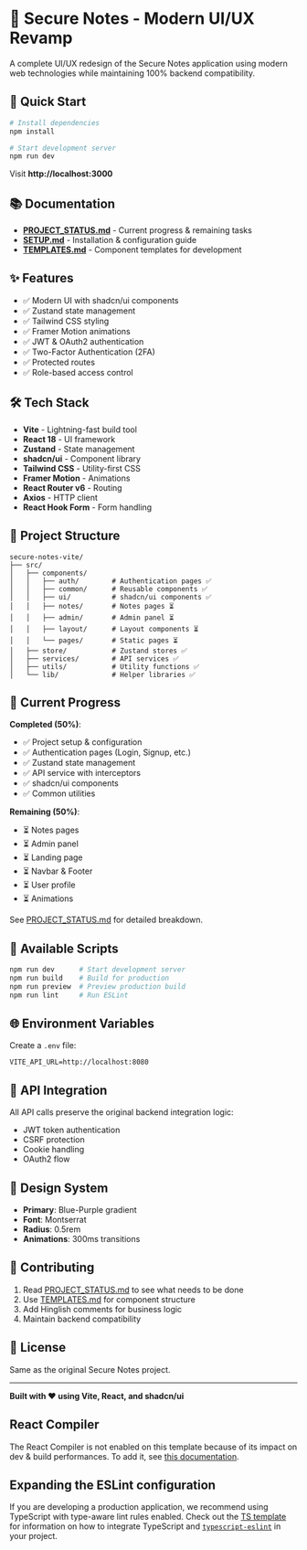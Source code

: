 # 🔐 Secure Notes - Modern UI/UX Revamp

A complete UI/UX redesign of the Secure Notes application using modern web technologies while maintaining 100% backend compatibility.

## 🚀 Quick Start

```bash
# Install dependencies
npm install

# Start development server
npm run dev
```

Visit **http://localhost:3000**

## 📚 Documentation

- **[PROJECT_STATUS.md](./PROJECT_STATUS.md)** - Current progress & remaining tasks
- **[SETUP.md](./SETUP.md)** - Installation & configuration guide
- **[TEMPLATES.md](./TEMPLATES.md)** - Component templates for development

## ✨ Features

- ✅ Modern UI with shadcn/ui components
- ✅ Zustand state management
- ✅ Tailwind CSS styling
- ✅ Framer Motion animations
- ✅ JWT & OAuth2 authentication
- ✅ Two-Factor Authentication (2FA)
- ✅ Protected routes
- ✅ Role-based access control

## 🛠️ Tech Stack

- **Vite** - Lightning-fast build tool
- **React 18** - UI framework
- **Zustand** - State management
- **shadcn/ui** - Component library
- **Tailwind CSS** - Utility-first CSS
- **Framer Motion** - Animations
- **React Router v6** - Routing
- **Axios** - HTTP client
- **React Hook Form** - Form handling

## 📁 Project Structure

```
secure-notes-vite/
├── src/
│   ├── components/
│   │   ├── auth/        # Authentication pages ✅
│   │   ├── common/      # Reusable components ✅
│   │   ├── ui/          # shadcn/ui components ✅
│   │   ├── notes/       # Notes pages ⏳
│   │   ├── admin/       # Admin panel ⏳
│   │   ├── layout/      # Layout components ⏳
│   │   └── pages/       # Static pages ⏳
│   ├── store/           # Zustand stores ✅
│   ├── services/        # API services ✅
│   ├── utils/           # Utility functions ✅
│   └── lib/             # Helper libraries ✅
```

## 🎯 Current Progress

**Completed (50%)**:

- ✅ Project setup & configuration
- ✅ Authentication pages (Login, Signup, etc.)
- ✅ Zustand state management
- ✅ API service with interceptors
- ✅ shadcn/ui components
- ✅ Common utilities

**Remaining (50%)**:

- ⏳ Notes pages
- ⏳ Admin panel
- ⏳ Landing page
- ⏳ Navbar & Footer
- ⏳ User profile
- ⏳ Animations

See [PROJECT_STATUS.md](./PROJECT_STATUS.md) for detailed breakdown.

## 🔧 Available Scripts

```bash
npm run dev      # Start development server
npm run build    # Build for production
npm run preview  # Preview production build
npm run lint     # Run ESLint
```

## 🌐 Environment Variables

Create a `.env` file:

```env
VITE_API_URL=http://localhost:8080
```

## 📖 API Integration

All API calls preserve the original backend integration logic:

- JWT token authentication
- CSRF protection
- Cookie handling
- OAuth2 flow

## 🎨 Design System

- **Primary**: Blue-Purple gradient
- **Font**: Montserrat
- **Radius**: 0.5rem
- **Animations**: 300ms transitions

## 🤝 Contributing

1. Read [PROJECT_STATUS.md](./PROJECT_STATUS.md) to see what needs to be done
2. Use [TEMPLATES.md](./TEMPLATES.md) for component structure
3. Add Hinglish comments for business logic
4. Maintain backend compatibility

## 📝 License

Same as the original Secure Notes project.

---

**Built with ❤️ using Vite, React, and shadcn/ui**

## React Compiler

The React Compiler is not enabled on this template because of its impact on dev & build performances. To add it, see [this documentation](https://react.dev/learn/react-compiler/installation).

## Expanding the ESLint configuration

If you are developing a production application, we recommend using TypeScript with type-aware lint rules enabled. Check out the [TS template](https://github.com/vitejs/vite/tree/main/packages/create-vite/template-react-ts) for information on how to integrate TypeScript and [`typescript-eslint`](https://typescript-eslint.io) in your project.
